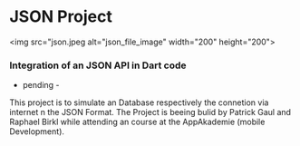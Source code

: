 # JSON Project

<img src="json.jpeg alt="json_file_image" width="200" height="200">

### Integration of an JSON API in Dart code

- pending -

This project is to simulate an Database respectively the connetion via internet  n the JSON Format. The Project is beeing bulid by Patrick Gaul and Raphael Birkl while attending an course at the AppAkademie (mobile Development).


